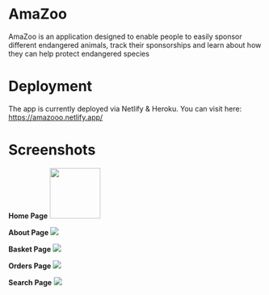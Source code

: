 # AmaZoo

AmaZoo is an application designed to enable people to easily sponsor different endangered animals, track their sponsorships and learn about how they can help protect endangered species

# Deployment

The app is currently deployed via Netlify & Heroku.
You can visit here: https://amazooo.netlify.app/

# Screenshots

**Home Page**
<img src="./screenshots/Screenshot 2022-08-14 at 22.09.50.png" height="100px"></img>

**About Page**
<img src="https://github.com/Dinomouse/AmaZoo/blob/main/IMG_20220826_175121.jpg"></img>

**Basket Page**
<img src="https://github.com/Dinomouse/AmaZoo/blob/main/IMG_20220826_175032.jpg"></img>

**Orders Page**
<img src="https://github.com/Dinomouse/AmaZoo/blob/main/IMG_20220826_175049.jpg"></img>

**Search Page**
<img src="https://github.com/Dinomouse/AmaZoo/blob/main/IMG_20220826_175057.jpg"></img>

